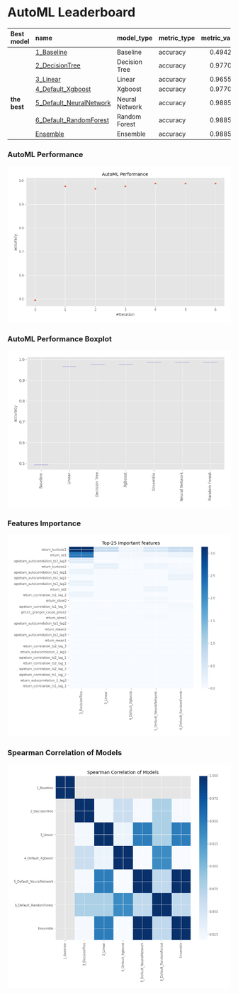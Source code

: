 # AutoML Leaderboard

| Best model   | name                                                         | model_type     | metric_type   |   metric_value |   train_time |
|:-------------|:-------------------------------------------------------------|:---------------|:--------------|---------------:|-------------:|
|              | [1_Baseline](1_Baseline/README.md)                           | Baseline       | accuracy      |       0.494253 |        11.21 |
|              | [2_DecisionTree](2_DecisionTree/README.md)                   | Decision Tree  | accuracy      |       0.977011 |        15.4  |
|              | [3_Linear](3_Linear/README.md)                               | Linear         | accuracy      |       0.965517 |        14.39 |
|              | [4_Default_Xgboost](4_Default_Xgboost/README.md)             | Xgboost        | accuracy      |       0.977011 |        14.79 |
| **the best** | [5_Default_NeuralNetwork](5_Default_NeuralNetwork/README.md) | Neural Network | accuracy      |       0.988506 |        12.86 |
|              | [6_Default_RandomForest](6_Default_RandomForest/README.md)   | Random Forest  | accuracy      |       0.988506 |        17.77 |
|              | [Ensemble](Ensemble/README.md)                               | Ensemble       | accuracy      |       0.988506 |         0.36 |

### AutoML Performance
![AutoML Performance](ldb_performance.png)

### AutoML Performance Boxplot
![AutoML Performance Boxplot](ldb_performance_boxplot.png)

### Features Importance
![features importance across models](features_heatmap.png)



### Spearman Correlation of Models
![models spearman correlation](correlation_heatmap.png)


